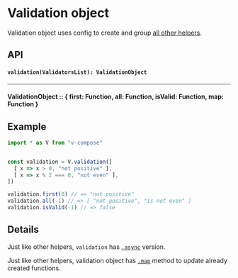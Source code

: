 # Validation object

Validation object uses config to create and group [all other helpers](/docs/basics.md).

## API

#### `validation(ValidatorsList): ValidationObject`

---

#### ValidationObject :: { first: Function, all: Function, isValid: Function, map: Function }

## Example 

```js
import * as V from "v-compose"


const validation = V.validation([
  [ x => x > 0, "not positive" ],
  [ x => x % 2 === 0, "not even" ],
])

validation.first(0) // => "not positive"
validation.all(-1) // => [ "not positive", "is not even" ]
validation.isValid(-1) // => false
```

## Details

Just like other helpers, `validation` has [`.async`](/docs/basics.md#async-validation) version.

Just like other helpers, validation object has [`.map`](/docs/basics.md#modifying-partially-applied-helpers) method to update already created functions.
